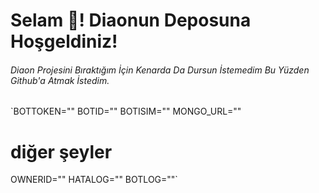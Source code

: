 # Selam 👋! Diaonun Deposuna Hoşgeldiniz!

###### Diaon Projesini Bıraktığım İçin Kenarda Da Dursun İstemedim Bu Yüzden Github'a Atmak İstedim.

`BOTTOKEN=""
BOTID=""
BOTISIM=""
MONGO_URL=""

# diğer şeyler
OWNERID=""
HATALOG=""
BOTLOG=""`
